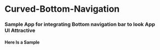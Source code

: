 # Curved-Bottom-Navigation
### Sample App for integrating Bottom navigation bar to look App UI Attractive
#### Here Is a Sample

